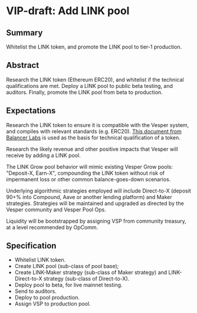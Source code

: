 
# VIP-draft: Add LINK pool

## Summary

Whitelist the LINK token, and promote the LINK pool to tier-1 production.

## Abstract

Research the LINK token (Ethereum ERC20), and whitelist if the technical
qualifications are met.  Deploy a LINK pool to public beta testing, and
auditors.  Finally, promote the LINK pool from beta to production.

## Expectations

Research the LINK token to ensure it is compatible with the Vesper system, and compiles with relevant standards (e.g. ERC20).  [This document from Balancer Labs](https://docs.balancer.finance/core-concepts/bal-liquidity-mining/exchange-and-reward-listing) is used as the basis for technical qualification of a token.

Research the likely revenue and other positive impacts that Vesper will receive by adding a LINK pool.

The LINK Grow pool behavior will mimic existing Vesper Grow pools:
"Deposit-X, Earn-X", compounding the LINK token without risk of
impermanent loss or other common balance-goes-down scenarios.

Underlying algorithmic strategies employed will include Direct-to-X
(deposit 90+% into Compound, Aave or another lending platform) and Maker
strategies.  Strategies will be maintained and upgraded as directed by
the Vesper community and Vesper Pool Ops.

Liquidity will be bootstrapped by assigning VSP from community treasury,
at a level recommended by OpComm.

## Specification

* Whitelist LINK token.
* Create LINK pool (sub-class of pool base);
* Create LINK-Maker strategy (sub-class of Maker strategy) and LINK-Direct-to-X strategy (sub-class of Direct-to-X).
* Deploy pool to beta, for live mainnet testing.
* Send to auditors.
* Deploy to pool production.
* Assign VSP to production pool.

